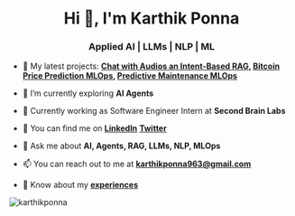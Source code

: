 <h1 align="center">Hi 👋, I'm Karthik Ponna</h1>
<h3 align="center">Applied AI | LLMs | NLP | ML</h3>

- 🔭 My latest projects: **[Chat with Audios an Intent-Based RAG](https://github.com/karthikponna/chat_with_audios), [Bitcoin Price Prediction MLOps](https://github.com/karthikponna/Bitcoin_Price_Prediction_MLOps), [Predictive Maintenance MLOps](https://github.com/karthikponna/Predictive_Maintenance_MLOps)**

- 🌱 I’m currently exploring **AI Agents**

- 💪 Currently working as Software Engineer Intern at **Second Brain Labs**

- 🤝 You can find me on [**LinkedIn**](https://www.linkedin.com/in/karthik-ponna/) [**Twitter**](https://x.com/karthikponna19)

- 💬 Ask me about **AI, Agents, RAG, LLMs, NLP, MLOps**

- 📫 You can reach out to me at **karthikponna963@gmail.com**

- 📄 Know about my [**experiences**](https://drive.google.com/file/d/1Zs01XWFyo2DDBMTy0zf2qU3mRgAZQAgH/view?usp=sharing)

<p><img align="center" src="https://github-readme-streak-stats.herokuapp.com/?user=karthikponna&" alt="karthikponna" /></p>
